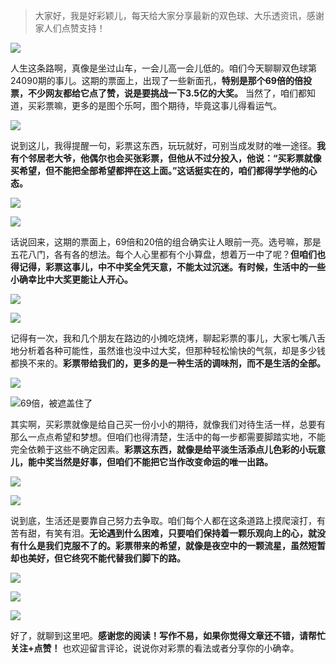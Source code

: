 > 大家好，我是好彩颖儿，每天给大家分享最新的双色球、大乐透资讯，感谢家人们点赞支持！

![](https://cdn.jsdelivr.net/gh/wangwenjie1314/PicCDN/2024-7-11/1720660897499-image.png)


人生这条路啊，真像是坐过山车，一会儿高一会儿低的。咱们今天聊聊双色球第24090期的事儿。这期的票面上，出现了一些新面孔，**特别是那个69倍的倍投票，不少网友都给它点了赞，说是要挑战一下3.5亿的大奖。** 当然了，咱们都知道，买彩票嘛，更多的是图个乐呵，图个期待，毕竟这事儿得看运气。

![](https://cdn.jsdelivr.net/gh/wangwenjie1314/PicCDN/2024-8-6/1722920719331-image.png)


说到这儿，我得提醒一句，彩票这东西，玩玩就好，可别当成发财的唯一途径。**我有个邻居老大爷，他偶尔也会买张彩票，但他从不过分投入，他说：“买彩票就像买希望，但不能把全部希望都押在这上面。”这话挺实在的，咱们都得学学他的心态。**

![](https://cdn.jsdelivr.net/gh/wangwenjie1314/PicCDN/2024-8-6/1722920854527-image.png)

![](https://cdn.jsdelivr.net/gh/wangwenjie1314/PicCDN/2024-8-6/1722920862128-image.png)


话说回来，这期的票面上，69倍和20倍的组合确实让人眼前一亮。选号嘛，那是五花八门，各有各的想法。每个人心里都有个小算盘，想着万一中了呢？**但咱们也得记得，彩票这事儿，中不中奖全凭天意，不能太过沉迷。有时候，生活中的一些小确幸比中大奖更能让人开心。**


![](https://cdn.jsdelivr.net/gh/wangwenjie1314/PicCDN/2024-8-6/1722920914830-image.png)

![](https://cdn.jsdelivr.net/gh/wangwenjie1314/PicCDN/2024-8-6/1722920925503-image.png)


记得有一次，我和几个朋友在路边的小摊吃烧烤，聊起彩票的事儿，大家七嘴八舌地分析着各种可能性，虽然谁也没中过大奖，但那种轻松愉快的气氛，却是多少钱都换不来的。**彩票带给我们的，更多的是一种生活的调味剂，而不是生活的全部。**

![](https://cdn.jsdelivr.net/gh/wangwenjie1314/PicCDN/2024-8-6/1722920936926-image.png)

![69倍，被遮盖住了](https://cdn.jsdelivr.net/gh/wangwenjie1314/PicCDN/2024-8-6/1722920946884-image.png)


其实啊，买彩票就像是给自己买一份小小的期待，就像我们对待生活一样，总要有那么一点点希望和梦想。但咱们也得清楚，生活中的每一步都需要脚踏实地，不能完全依赖于这些不确定因素。**彩票这东西，就像是给平淡生活添点儿色彩的小玩意儿，能中奖当然是好事，但咱们不能把它当作改变命运的唯一出路。**


![](https://cdn.jsdelivr.net/gh/wangwenjie1314/PicCDN/2024-8-6/1722920956333-image.png)

![](https://cdn.jsdelivr.net/gh/wangwenjie1314/PicCDN/2024-8-6/1722920963151-image.png)


说到底，生活还是要靠自己努力去争取。咱们每个人都在这条道路上摸爬滚打，有苦有甜，有笑有泪。**无论遇到什么困难，只要咱们保持着一颗乐观向上的心，就没有什么是我们克服不了的。彩票带来的希望，就像是夜空中的一颗流星，虽然短暂却也美好，但它终究不能代替我们脚下的路。**


![](https://cdn.jsdelivr.net/gh/wangwenjie1314/PicCDN/2024-8-6/1722920989389-image.png)

![](https://cdn.jsdelivr.net/gh/wangwenjie1314/PicCDN/2024-8-6/1722920982818-image.png)

![](https://cdn.jsdelivr.net/gh/wangwenjie1314/PicCDN/2024-8-6/1722920975568-image.png)


好了，就聊到这里吧。**感谢您的阅读！写作不易，如果你觉得文章还不错，请帮忙关注+点赞！** 也欢迎留言评论，说说你对彩票的看法或者分享你的小确幸。
